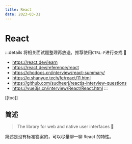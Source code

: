 ```yaml
---
title: React
date: 2023-03-31
---
```


# React

:::details 将相关面试题整理再放送，推荐使用`CTRL-F`进行查找 📢
- https://react.dev/learn
- https://react.dev/reference/react
- https://chodocs.cn/interview/react-summary/
- https://q.shanyue.tech/fe/react/11.html
- https://github.com/sudheerj/reactjs-interview-questions
- https://vue3js.cn/interview/React/React.html
:::

[[toc]]

## 简述

> The library for web and native user interfaces 🔵

简述是没有标准答案的，可以尽量聊一聊 React 的特性。